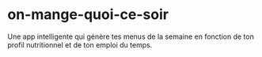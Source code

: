 # on-mange-quoi-ce-soir
Une app intelligente qui génère tes menus de la semaine en fonction de ton profil nutritionnel et de ton emploi du temps.
